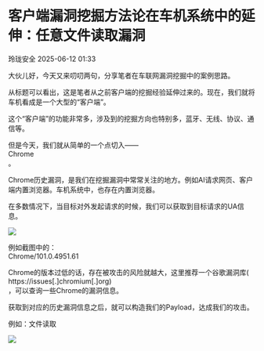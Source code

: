 #  客户端漏洞挖掘方法论在车机系统中的延伸：任意文件读取漏洞  
 玲珑安全   2025-06-12 01:33  
  
大伙儿好，今天又来叨叨两句，分享笔者在车联网漏洞挖掘中的案例思路。  
  
从标题可以看出，这是笔者从之前客户端的挖掘经验延伸过来的。现在，我们就将车机看成是一个大型的“客户端”。  
  
这个“客户端”的功能非常多，涉及到的挖掘方向也特别多，蓝牙、无线、协议、通信等。  
  
但是今天，我们就从简单的一个点切入——  
Chrome  
。  
  
Chrome历史漏洞，是我们在挖掘漏洞中常常关注的地方。例如AI请求网页、客户端内置浏览器。车机系统中，也存在内置浏览器。  
  
在多数情况下，当目标对外发起请求的时候，我们可以获取到目标请求的UA信息。  
  
![](https://mmbiz.qpic.cn/sz_mmbiz_png/OW6SxDRSdmlpHcuUBqntuU4icEVkSfdAgTXEzRuoYunhYfib9KlZsUmfzmEoRj9kxricZ0YPT7LzRzHKTic63yWuxQ/640?wx_fmt=png&from=appmsg "")  
  
例如截图中的：  
Chrome/101.0.4951.61  
  
Chrome的版本过低的话，存在被攻击的风险就越大，这里推荐一个谷歌漏洞库(  
https://issues[.]chromium[.]org)  
，可以查询一些Chrome的漏洞信息。  
  
获取到对应的历史漏洞信息之后，就可以构造我们的Payload，达成我们的攻击。  
  
例如：文件读取  
  
![](https://mmbiz.qpic.cn/sz_mmbiz_jpg/OW6SxDRSdmlpHcuUBqntuU4icEVkSfdAgAAlnQibLcxtA8xtjkmzMYA7cEWYicPHyQeWZYFicZamM8ickeBGII1luibw/640?wx_fmt=jpeg&from=appmsg "")  
  
  
